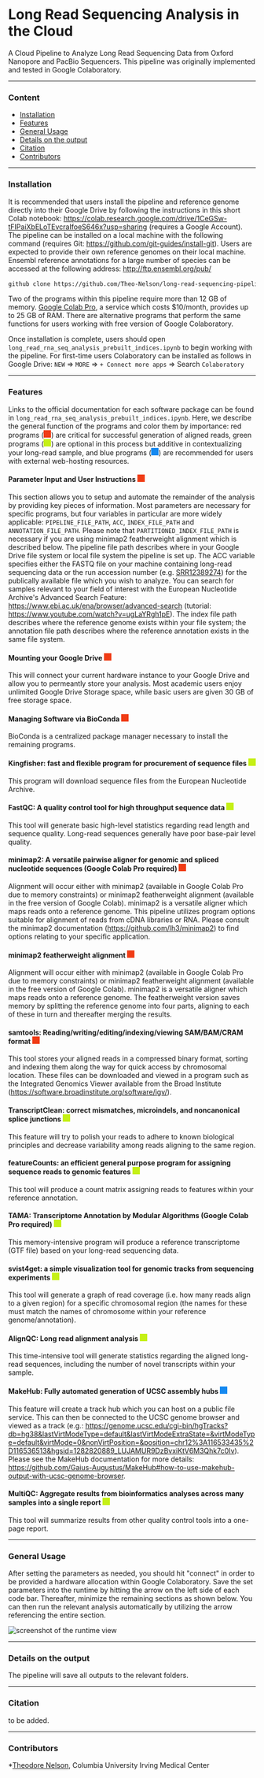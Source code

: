 # Long Read Sequencing Analysis in the Cloud  

A Cloud Pipeline to Analyze Long Read Sequencing Data from Oxford Nanopore and PacBio Sequencers. This pipeline was originally implemented and tested in Google Colaboratory.

---

### Content

  - [Installation](#installation)
  - [Features](#features)
  - [General Usage](#general-usage)
  - [Details on the output](#details-on-the-output)
  - [Citation](#citation)
  - [Contributors](#contributors)

---

### Installation

It is recommended that users install the pipeline and reference genome directly into their Google Drive by following the instructions in this short Colab notebook: https://colab.research.google.com/drive/1CeGSw-tFIPaiXbELoTEvcraIfoeS646x?usp=sharing (requires a Google Account). The pipeline can be installed on a local machine with the following command (requires Git: https://github.com/git-guides/install-git). Users are expected to provide their own reference genomes on their local machine. Ensembl reference annotations for a large number of species can be accessed at the following address: http://ftp.ensembl.org/pub/
```bash
github clone https://github.com/Theo-Nelson/long-read-sequencing-pipeline
```

Two of the programs within this pipeline require more than 12 GB of memory. [Google Colab Pro](https://colab.research.google.com/signup), a service which costs $10/month, provides up to 25 GB of RAM. There are alternative programs that perform the same functions for users working with free version of Google Colaboratory.  

Once installation is complete, users should open ```long_read_rna_seq_analysis_prebuilt_indices.ipynb``` to begin working with the pipeline. For first-time users Colaboratory can be installed as follows in Google Drive:  ```NEW``` => ```MORE``` => ```+ Connect more apps``` => Search ```Colaboratory```

---

### Features

Links to the official documentation for each software package can be found in ```long_read_rna_seq_analysis_prebuilt_indices.ipynb```. Here, we describe the general function of the programs and color them by importance: red programs (![#f03c15](https://github.com/Theo-Nelson/squares/blob/main/red_square.png)) are critical for successful generation of aligned reads, green programs (![#c5f015](https://github.com/Theo-Nelson/squares/blob/main/lime_square.png)) are optional in this process but additive in contextualizing your long-read sample, and blue programs (![#1589F0](https://github.com/Theo-Nelson/squares/blob/main/blue_square.png)) are recommended for users with external web-hosting resources. 

#### Parameter Input and User Instructions ![#f03c15](https://github.com/Theo-Nelson/squares/blob/main/red_square.png)
This section allows you to setup and automate the remainder of the analysis by providing key pieces of information. Most parameters are necessary for specific programs, but four variables in particular are more widely applicable: ```PIPELINE_FILE_PATH```, ```ACC```, ```INDEX_FILE_PATH``` and ```ANNOTATION_FILE_PATH```. Please note that ```PARTITIONED_INDEX_FILE_PATH``` is necessary if you are using minimap2 featherweight alignment which is described below. The pipeline file path describes where in your Google Drive file system or local file system the pipeline is set up. The ACC variable specifies either the FASTQ file on your machine containing long-read sequencing data or the run accession number (e.g. [SRR12389274](https://www.ebi.ac.uk/ena/browser/view/SRR12389274)) for the publically available file which you wish to analyze. You can search for samples relevant to your field of interest with the European Nucleotide Archive's Advanced Search Feature: https://www.ebi.ac.uk/ena/browser/advanced-search (tutorial: https://www.youtube.com/watch?v=ugLaYRgh1pE). The index file path describes where the reference genome exists within your file system; the annotation file path describes where the reference annotation exists in the same file system. 

#### Mounting your Google Drive ![#f03c15](https://github.com/Theo-Nelson/squares/blob/main/red_square.png)
This will connect your current hardware instance to your Google Drive and allow you to permeantly store your analysis. Most academic users enjoy unlimited Google Drive Storage space, while basic users are given 30 GB of free storage space.

#### Managing Software via BioConda ![#f03c15](https://github.com/Theo-Nelson/squares/blob/main/red_square.png)
BioConda is a centralized package manager necessary to install the remaining programs. 

#### Kingfisher: fast and flexible program for procurement of sequence files ![#c5f015](https://github.com/Theo-Nelson/squares/blob/main/lime_square.png)
This program will download sequence files from the European Nucleotide Archive. 

#### FastQC: A quality control tool for high throughput sequence data ![#c5f015](https://github.com/Theo-Nelson/squares/blob/main/lime_square.png)
This tool will generate basic high-level statistics regarding read length and sequence quality. Long-read sequences generally have poor base-pair level quality. 

#### minimap2: A versatile pairwise aligner for genomic and spliced nucleotide sequences (Google Colab Pro required) ![#f03c15](https://github.com/Theo-Nelson/squares/blob/main/red_square.png)
Alignment will occur either with minimap2 (available in Google Colab Pro due to memory constraints) or minimap2 featherweight alignment (available in the free version of Google Colab). minimap2 is a versatile aligner which maps reads onto a reference genome. This pipeline utilizes program options suitable for alignment of reads from cDNA libraries or RNA. Please consult the minimap2 documentation (https://github.com/lh3/minimap2) to find options relating to your specific application.  

#### minimap2 featherweight alignment ![#f03c15](https://github.com/Theo-Nelson/squares/blob/main/red_square.png)
Alignment will occur either with minimap2 (available in Google Colab Pro due to memory constraints) or minimap2 featherweight alignment (available in the free version of Google Colab). minimap2 is a versatile aligner which maps reads onto a reference genome. The featherweight version saves memory by splitting the reference genome into four parts, aligning to each of these in turn and thereafter merging the results. 

#### samtools: Reading/writing/editing/indexing/viewing SAM/BAM/CRAM format ![#f03c15](https://github.com/Theo-Nelson/squares/blob/main/red_square.png)
This tool stores your aligned reads in a compressed binary format, sorting and indexing them along the way for quick access by chromosomal location. These files can be downloaded and viewed in a program such as the Integrated Genomics Viewer available from the Broad Institute (https://software.broadinstitute.org/software/igv/). 

#### TranscriptClean: correct mismatches, microindels, and noncanonical splice junctions ![#c5f015](https://github.com/Theo-Nelson/squares/blob/main/lime_square.png)
This feature will try to polish your reads to adhere to known biological principles and decrease variability among reads aligning to the same region.  

#### featureCounts: an efficient general purpose program for assigning sequence reads to genomic features ![#c5f015](https://github.com/Theo-Nelson/squares/blob/main/lime_square.png)
This tool will produce a count matrix assigning reads to features within your reference annotation. 

#### TAMA: Transcriptome Annotation by Modular Algorithms (Google Colab Pro required) ![#c5f015](https://github.com/Theo-Nelson/squares/blob/main/lime_square.png)
This memory-intensive program will produce a reference transcriptome (GTF file) based on your long-read sequencing data. 

#### svist4get: a simple visualization tool for genomic tracks from sequencing experiments ![#c5f015](https://github.com/Theo-Nelson/squares/blob/main/lime_square.png)
This tool will generate a graph of read coverage (i.e. how many reads align to a given region) for a specific chromosomal region (the names for these must match the names of chromosome within your reference genome/annotation). 

#### AlignQC: Long read alignment analysis ![#c5f015](https://github.com/Theo-Nelson/squares/blob/main/lime_square.png)
This time-intensive tool will generate statistics regarding the aligned long-read sequences, including the number of novel transcripts within your sample.  

#### MakeHub: Fully automated generation of UCSC assembly hubs ![#1589F0](https://github.com/Theo-Nelson/squares/blob/main/blue_square.png)
This feature will create a track hub which you can host on a public file service. This can then be connected to the UCSC genome browser and viewed as a track (e.g.: https://genome.ucsc.edu/cgi-bin/hgTracks?db=hg38&lastVirtModeType=default&lastVirtModeExtraState=&virtModeType=default&virtMode=0&nonVirtPosition=&position=chr12%3A116533435%2D116536513&hgsid=1282820889_LUJAMUR9DzBvxiKtV6M3Qhk7c0Iv). Please see the MakeHub documentation for more details: https://github.com/Gaius-Augustus/MakeHub#how-to-use-makehub-output-with-ucsc-genome-browser.

#### MultiQC: Aggregate results from bioinformatics analyses across many samples into a single report ![#c5f015](https://github.com/Theo-Nelson/squares/blob/main/lime_square.png)
This tool will summarize results from other quality control tools into a one-page report.

---

### General Usage 

After setting the parameters as needed, you should hit "connect" in order to be provided a hardware allocation within Google Colaboratory. Save the set parameters into the runtime by hitting the arrow on the left side of each code bar. Thereafter, minimize the remaining sections as shown below. You can then run the relevant analysis automatically by utilizing the arrow referencing the entire section. 

![screenshot of the runtime view](https://u.cubeupload.com/MakeTheBrainHappy/ScreenShot20220214at.png)

---

### Details on the output 

The pipeline will save all outputs to the relevant folders. 

---

### Citation

to be added.

---

### Contributors

*[Theodore Nelson](https://github.com/Theo-Nelson), Columbia University Irving Medical Center 
